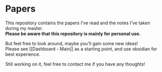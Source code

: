 # Papers
This repository contains the papers I've read and the notes I've taken during my master.  
**Please be aware that this repository is mainly for personal use.**  

But feel free to look around, maybe you'll gain some new ideas!  
Please see [[Dashboard - Main]] as a starting point, and use obsidian for best experience.   

Still working on it, feel free to contact me if you have any thoughts!